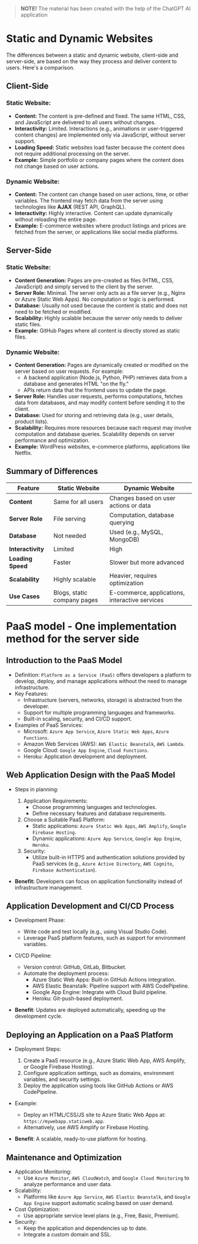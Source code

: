 > **NOTE!** The material has been created with the help of the ChatGPT AI application

# Static and Dynamic Websites

The differences between a static and dynamic website, client-side and server-side, are based on the way they process and deliver content to users. Here's a comparison.

## Client-Side

### Static Website:
- **Content:** The content is pre-defined and fixed. The same HTML, CSS, and JavaScript are delivered to all users without changes.
- **Interactivity:** Limited. Interactions (e.g., animations or user-triggered content changes) are implemented only via JavaScript, without server support.
- **Loading Speed:** Static websites load faster because the content does not require additional processing on the server.
- **Example:** Simple portfolio or company pages where the content does not change based on user actions.

### Dynamic Website:
- **Content:** The content can change based on user actions, time, or other variables. The frontend may fetch data from the server using technologies like **AJAX** (REST API, GraphQL).
- **Interactivity:** Highly interactive. Content can update dynamically without reloading the entire page.
- **Example:** E-commerce websites where product listings and prices are fetched from the server, or applications like social media platforms.

## Server-Side

### Static Website:
- **Content Generation:** Pages are pre-created as files (HTML, CSS, JavaScript) and simply served to the client by the server.
- **Server Role:** Minimal. The server only acts as a file server (e.g., Nginx or Azure Static Web Apps). No computation or logic is performed.
- **Database:** Usually not used because the content is static and does not need to be fetched or modified.
- **Scalability:** Highly scalable because the server only needs to deliver static files.
- **Example:** GitHub Pages where all content is directly stored as static files.

### Dynamic Website:
- **Content Generation:** Pages are dynamically created or modified on the server based on user requests. For example:
  - A backend application (Node.js, Python, PHP) retrieves data from a database and generates HTML "on the fly."
  - APIs return data that the frontend uses to update the page.
- **Server Role:** Handles user requests, performs computations, fetches data from databases, and may modify content before sending it to the client.
- **Database:** Used for storing and retrieving data (e.g., user details, product lists).
- **Scalability:** Requires more resources because each request may involve computation and database queries. Scalability depends on server performance and optimization.
- **Example:** WordPress websites, e-commerce platforms, applications like Netflix.

## Summary of Differences

| Feature                    | Static Website                            | Dynamic Website                              |
|----------------------------|-------------------------------------------|---------------------------------------------|
| **Content**                | Same for all users                       | Changes based on user actions or data       |
| **Server Role**            | File serving                             | Computation, database querying              |
| **Database**               | Not needed                               | Used (e.g., MySQL, MongoDB)                 |
| **Interactivity**          | Limited                                  | High                                        |
| **Loading Speed**          | Faster                                   | Slower but more advanced                    |
| **Scalability**            | Highly scalable                          | Heavier, requires optimization              |
| **Use Cases**              | Blogs, static company pages              | E-commerce, applications, interactive services |


# PaaS model - One implementation method for the server side

## Introduction to the PaaS Model
- Definition: `Platform as a Service (PaaS)` offers developers a platform to develop, deploy, and manage applications without the need to manage infrastructure.
- Key Features:
    - Infrastructure (servers, networks, storage) is abstracted from the developer.
    - Support for multiple programming languages and frameworks.
    - Built-in scaling, security, and CI/CD support.
- Examples of PaaS Services:
    - Microsoft: `Azure App Service`, `Azure Static Web Apps`, `Azure Functions`.
    - Amazon Web Services (AWS): `AWS Elastic Beanstalk`, `AWS Lambda`.
    - Google Cloud: `Google App Engine`, `Cloud Functions`.
    - Heroku: Application development and deployment.

## Web Application Design with the PaaS Model
- Steps in planning:
    1. Application Requirements:
        - Choose programming languages and technologies.
        - Define necessary features and database requirements.
    2. Choose a Suitable PaaS Platform:
        - Static applications: `Azure Static Web Apps`, `AWS Amplify`, `Google Firebase Hosting`.
        - Dynamic applications: `Azure App Service`, `Google App Engine`, `Heroku`.
    3. Security:
        - Utilize built-in HTTPS and authentication solutions provided by PaaS services (e.g., `Azure Active Directory`, `AWS Cognito`, `Firebase Authentication`).

- **Benefit:** Developers can focus on application functionality instead of infrastructure management.

## Application Development and CI/CD Process
- Development Phase:
    - Write code and test locally (e.g., using Visual Studio Code).
    - Leverage PaaS platform features, such as support for environment variables.
- CI/CD Pipeline:
    - Version control: GitHub, GitLab, Bitbucket.
    - Automate the deployment process:
        - Azure Static Web Apps: Built-in GitHub Actions integration.
        - AWS Elastic Beanstalk: Pipeline support with AWS CodePipeline.
        - Google App Engine: Integrate with Cloud Build pipeline.
        - Heroku: Git-push-based deployment.

- **Benefit**: Updates are deployed automatically, speeding up the development cycle.

## Deploying an Application on a PaaS Platform
- Deployment Steps:
    1. Create a PaaS resource (e.g., Azure Static Web App, AWS Amplify, or Google Firebase Hosting).
    2. Configure application settings, such as domains, environment variables, and security settings.
    3. Deploy the application using tools like GitHub Actions or AWS CodePipeline.

- Example:
    - Deploy an HTML/CSS/JS site to Azure Static Web Apps at: `https://mywebapp.staticweb.app`.
    - Alternatively, use AWS Amplify or Firebase Hosting.
- **Benefit**: A scalable, ready-to-use platform for hosting.

## Maintenance and Optimization
- Application Monitoring:
    - Use `Azure Monitor`, `AWS CloudWatch`, and `Google Cloud Monitoring` to analyze performance and user data.
- Scalability:
    - Platforms like `Azure App Service`, `AWS Elastic Beanstalk`, and `Google App Engine` support automatic scaling based on user demand.
- Cost Optimization:
    - Use appropriate service level plans (e.g., Free, Basic, Premium).
- Security:
    - Keep the application and dependencies up to date.
    - Integrate a custom domain and SSL.